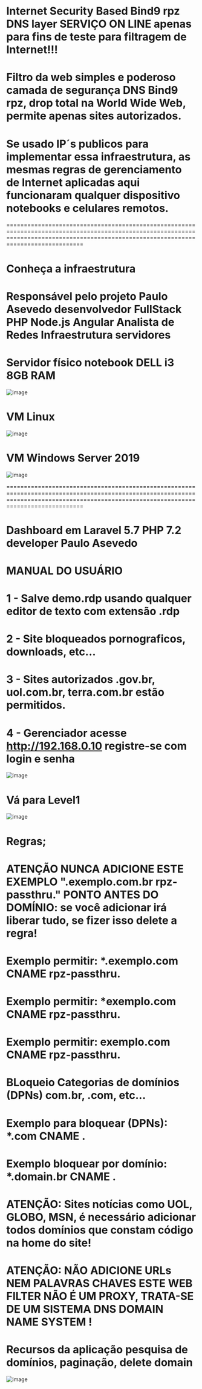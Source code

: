 #  Internet Security Based Bind9 rpz DNS layer SERVIÇO ON LINE apenas para fins de teste para filtragem de Internet!!! 

# Filtro da web simples e poderoso camada de segurança DNS Bind9 rpz, drop total na World Wide Web, permite apenas sites autorizados. 


# Se usado IP´s publicos para implementar essa infraestrutura, as mesmas regras de gerenciamento de Internet aplicadas aqui funcionaram qualquer dispositivo notebooks e  celulares remotos.   




========================================================================================================================================================================================




# Conheça a infraestrutura 
# Responsável pelo  projeto Paulo Asevedo desenvolvedor FullStack PHP Node.js Angular Analista de Redes Infraestrutura servidores      
# Servidor físico notebook DELL i3 8GB RAM 

![image](https://user-images.githubusercontent.com/38859407/112074254-ad8aca80-8b54-11eb-9ace-bfa8a460ba60.png)
 
 


# VM Linux  

![image](https://user-images.githubusercontent.com/38859407/112075650-a87b4a80-8b57-11eb-9008-f4d7fe1d122a.png)
 




# VM Windows Server 2019 

![image](https://user-images.githubusercontent.com/38859407/112077149-9c44bc80-8b5a-11eb-9792-ba0a269144e1.png)



 ========================================================================================================================================================================================

# Dashboard em Laravel 5.7 PHP 7.2 developer Paulo Asevedo 
# MANUAL DO USUÁRIO



# 1 - Salve demo.rdp usando qualquer editor de texto com extensão .rdp 

# 2 - Site bloqueados pornograficos, downloads, etc...  

# 3 - Sites autorizados .gov.br, uol.com.br, terra.com.br estão permitidos.

# 4 - Gerenciador acesse http://192.168.0.10 registre-se com login e senha 

![image](https://user-images.githubusercontent.com/38859407/111921681-9ffe1380-8a74-11eb-82ba-35c5340a8ec4.png)
 


# Vá para Level1 


![image](https://user-images.githubusercontent.com/38859407/111920813-d2f1d880-8a6f-11eb-8d44-bf43c8d42a65.png)



# Regras; 

# ATENÇÃO NUNCA ADICIONE ESTE EXEMPLO ".exemplo.com.br rpz-passthru." PONTO ANTES DO DOMÍNIO: se você adicionar irá liberar tudo, se fizer isso delete a regra!   

# Exemplo permitir: *.exemplo.com CNAME rpz-passthru.

# Exemplo permitir: *exemplo.com CNAME rpz-passthru.

# Exemplo permitir: exemplo.com CNAME rpz-passthru.




# BLoqueio Categorias de domínios (DPNs) com.br, .com, etc... 

# Exemplo para bloquear (DPNs): *.com CNAME .

# Exemplo bloquear por domínio: *.domain.br CNAME .




# ATENÇÃO: Sites notícias como UOL, GLOBO, MSN, é necessário adicionar todos domínios que constam código na home do site! 


# ATENÇÃO: NÃO ADICIONE URLs NEM PALAVRAS CHAVES ESTE WEB FILTER NÃO É UM PROXY, TRATA-SE DE UM SISTEMA DNS DOMAIN NAME SYSTEM !  







# Recursos da aplicação pesquisa de domínios, paginação, delete domain   


![image](https://user-images.githubusercontent.com/38859407/111920983-ed788180-8a70-11eb-904e-485a79f3cfc2.png)














 
